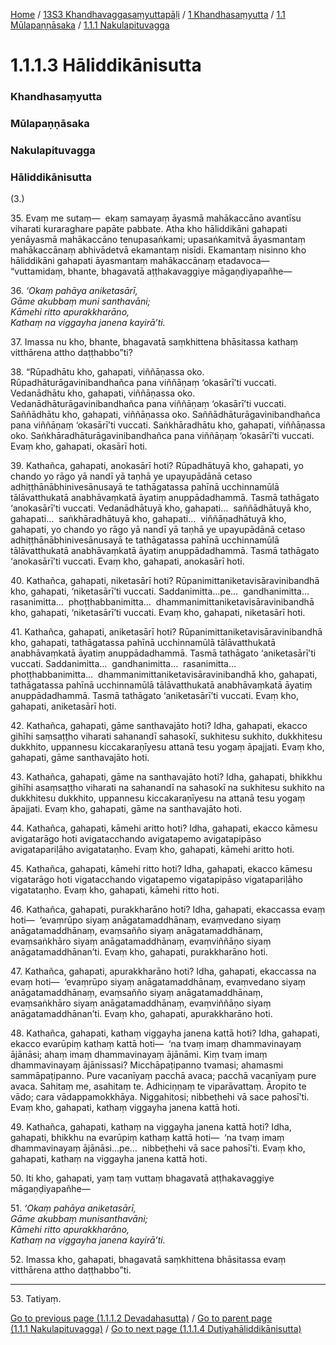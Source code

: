 
[Home](/) / [13S3 Khandhavaggasaṃyuttapāḷi](/tipitaka/13S3.md) / [1 Khandhasaṃyutta](/tipitaka/13S3/1.md) / [1.1 Mūlapaṇṇāsaka](/tipitaka/13S3/1/1.1.md) / [1.1.1 Nakulapituvagga](/tipitaka/13S3/1/1.1/1.1.1.md)

# 1.1.1.3 Hāliddikānisutta

### Khandhasaṃyutta

### Mūlapaṇṇāsaka

### Nakulapituvagga

### Hāliddikānisutta

(3.)

35\. Evaṃ me sutaṃ—  ekaṃ samayaṃ āyasmā mahākaccāno avantīsu viharati kuraraghare papāte pabbate. Atha kho hāliddikāni gahapati yenāyasmā mahākaccāno tenupasaṅkami; upasaṅkamitvā āyasmantaṃ mahākaccānaṃ abhivādetvā ekamantaṃ nisīdi. Ekamantaṃ nisinno kho hāliddikāni gahapati āyasmantaṃ mahākaccānaṃ etadavoca—  “vuttamidaṃ, bhante, bhagavatā aṭṭhakavaggiye māgaṇḍiyapañhe—

36\. _‘Okaṃ pahāya aniketasārī,_  
_Gāme akubbaṃ muni santhavāni;_  
_Kāmehi ritto apurakkharāno,_  
_Kathaṃ na viggayha janena kayirā’ti._  


37\. Imassa nu kho, bhante, bhagavatā saṃkhittena bhāsitassa kathaṃ vitthārena attho daṭṭhabbo”ti?

38\. “Rūpadhātu kho, gahapati, viññāṇassa oko. Rūpadhāturāgavinibandhañca pana viññāṇaṃ ‘okasārī’ti vuccati. Vedanādhātu kho, gahapati, viññāṇassa oko. Vedanādhāturāgavinibandhañca pana viññāṇaṃ ‘okasārī’ti vuccati. Saññādhātu kho, gahapati, viññāṇassa oko. Saññādhāturāgavinibandhañca pana viññāṇaṃ ‘okasārī’ti vuccati. Saṅkhāradhātu kho, gahapati, viññāṇassa oko. Saṅkhāradhāturāgavinibandhañca pana viññāṇaṃ ‘okasārī’ti vuccati. Evaṃ kho, gahapati, okasārī hoti.

39\. Kathañca, gahapati, anokasārī hoti? Rūpadhātuyā kho, gahapati, yo chando yo rāgo yā nandī yā taṇhā ye upayupādānā cetaso adhiṭṭhānābhinivesānusayā te tathāgatassa pahīnā ucchinnamūlā tālāvatthukatā anabhāvaṃkatā āyatiṃ anuppādadhammā. Tasmā tathāgato ‘anokasārī’ti vuccati. Vedanādhātuyā kho, gahapati…  saññādhātuyā kho, gahapati…  saṅkhāradhātuyā kho, gahapati…  viññāṇadhātuyā kho, gahapati, yo chando yo rāgo yā nandī yā taṇhā ye upayupādānā cetaso adhiṭṭhānābhinivesānusayā te tathāgatassa pahīnā ucchinnamūlā tālāvatthukatā anabhāvaṃkatā āyatiṃ anuppādadhammā. Tasmā tathāgato ‘anokasārī’ti vuccati. Evaṃ kho, gahapati, anokasārī hoti.

40\. Kathañca, gahapati, niketasārī hoti? Rūpanimittaniketavisāravinibandhā kho, gahapati, ‘niketasārī’ti vuccati. Saddanimitta…pe…  gandhanimitta…  rasanimitta…  phoṭṭhabbanimitta…  dhammanimittaniketavisāravinibandhā kho, gahapati, ‘niketasārī’ti vuccati. Evaṃ kho, gahapati, niketasārī hoti.

41\. Kathañca, gahapati, aniketasārī hoti? Rūpanimittaniketavisāravinibandhā kho, gahapati, tathāgatassa pahīnā ucchinnamūlā tālāvatthukatā anabhāvaṃkatā āyatiṃ anuppādadhammā. Tasmā tathāgato ‘aniketasārī’ti vuccati. Saddanimitta…  gandhanimitta…  rasanimitta…  phoṭṭhabbanimitta…  dhammanimittaniketavisāravinibandhā kho, gahapati, tathāgatassa pahīnā ucchinnamūlā tālāvatthukatā anabhāvaṃkatā āyatiṃ anuppādadhammā. Tasmā tathāgato ‘aniketasārī’ti vuccati. Evaṃ kho, gahapati, aniketasārī hoti.

42\. Kathañca, gahapati, gāme santhavajāto hoti? Idha, gahapati, ekacco gihīhi saṃsaṭṭho viharati sahanandī sahasokī, sukhitesu sukhito, dukkhitesu dukkhito, uppannesu kiccakaraṇīyesu attanā tesu yogaṃ āpajjati. Evaṃ kho, gahapati, gāme santhavajāto hoti.

43\. Kathañca, gahapati, gāme na santhavajāto hoti? Idha, gahapati, bhikkhu gihīhi asaṃsaṭṭho viharati na sahanandī na sahasokī na sukhitesu sukhito na dukkhitesu dukkhito, uppannesu kiccakaraṇīyesu na attanā tesu yogaṃ āpajjati. Evaṃ kho, gahapati, gāme na santhavajāto hoti.

44\. Kathañca, gahapati, kāmehi aritto hoti? Idha, gahapati, ekacco kāmesu avigatarāgo hoti avigatacchando avigatapemo avigatapipāso avigatapariḷāho avigatataṇho. Evaṃ kho, gahapati, kāmehi aritto hoti.

45\. Kathañca, gahapati, kāmehi ritto hoti? Idha, gahapati, ekacco kāmesu vigatarāgo hoti vigatacchando vigatapemo vigatapipāso vigatapariḷāho vigatataṇho. Evaṃ kho, gahapati, kāmehi ritto hoti.

46\. Kathañca, gahapati, purakkharāno hoti? Idha, gahapati, ekaccassa evaṃ hoti—  ‘evaṃrūpo siyaṃ anāgatamaddhānaṃ, evaṃvedano siyaṃ anāgatamaddhānaṃ, evaṃsañño siyaṃ anāgatamaddhānaṃ, evaṃsaṅkhāro siyaṃ anāgatamaddhānaṃ, evaṃviññāṇo siyaṃ anāgatamaddhānan’ti. Evaṃ kho, gahapati, purakkharāno hoti.

47\. Kathañca, gahapati, apurakkharāno hoti? Idha, gahapati, ekaccassa na evaṃ hoti—  ‘evaṃrūpo siyaṃ anāgatamaddhānaṃ, evaṃvedano siyaṃ anāgatamaddhānaṃ, evaṃsañño siyaṃ anāgatamaddhānaṃ, evaṃsaṅkhāro siyaṃ anāgatamaddhānaṃ, evaṃviññāṇo siyaṃ anāgatamaddhānan’ti. Evaṃ kho, gahapati, apurakkharāno hoti.

48\. Kathañca, gahapati, kathaṃ viggayha janena kattā hoti? Idha, gahapati, ekacco evarūpiṃ kathaṃ kattā hoti—  ‘na tvaṃ imaṃ dhammavinayaṃ ājānāsi; ahaṃ imaṃ dhammavinayaṃ ājānāmi. Kiṃ tvaṃ imaṃ dhammavinayaṃ ājānissasi? Micchāpaṭipanno tvamasi; ahamasmi sammāpaṭipanno. Pure vacanīyaṃ pacchā avaca; pacchā vacanīyaṃ pure avaca. Sahitaṃ me, asahitaṃ te. Adhiciṇṇaṃ te viparāvattaṃ. Āropito te vādo; cara vādappamokkhāya. Niggahitosi; nibbeṭhehi vā sace pahosī’ti. Evaṃ kho, gahapati, kathaṃ viggayha janena kattā hoti.

49\. Kathañca, gahapati, kathaṃ na viggayha janena kattā hoti? Idha, gahapati, bhikkhu na evarūpiṃ kathaṃ kattā hoti—  ‘na tvaṃ imaṃ dhammavinayaṃ ājānāsi…pe…  nibbeṭhehi vā sace pahosī’ti. Evaṃ kho, gahapati, kathaṃ na viggayha janena kattā hoti.

50\. Iti kho, gahapati, yaṃ taṃ vuttaṃ bhagavatā aṭṭhakavaggiye māgaṇḍiyapañhe—

51\. _‘Okaṃ pahāya aniketasārī,_  
_Gāme akubbaṃ munisanthavāni;_  
_Kāmehi ritto apurakkharāno,_  
_Kathaṃ na viggayha janena kayirā’ti._  


52\. Imassa kho, gahapati, bhagavatā saṃkhittena bhāsitassa evaṃ vitthārena attho daṭṭhabbo”ti.

---

53\. Tatiyaṃ.



[Go to previous page (1.1.1.2 Devadahasutta)](/tipitaka/13S3/1/1.1/1.1.1/1.1.1.2.md) / [Go to parent page (1.1.1 Nakulapituvagga)](/tipitaka/13S3/1/1.1/1.1.1.md) / [Go to next page (1.1.1.4 Dutiyahāliddikānisutta)](/tipitaka/13S3/1/1.1/1.1.1/1.1.1.4.md)


